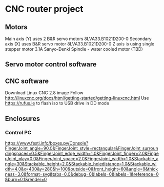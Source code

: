 # CNC router project

## Motors
Main axis (Y) uses 2 B&R servo motors 8LVA33.B1021D200-0
Secondary axis (X) uses B&R servo motor 8LVA33.B1021D200-0
Z axis is using single stepper motor 3.1A Sanyo-Denki
Spindle - water cooled motor (TBD)

## Servo motor control software

## CNC software

Download Linux CNC 2.8 image
Follow http://linuxcnc.org/docs/html/getting-started/getting-linuxcnc.html
Use https://rufus.ie to flash iso to USB drive in DD mode

## Enclosures

### Control PC
https://www.festi.info/boxes.py/Console?FingerJoint_angle=90.0&FingerJoint_style=rectangular&FingerJoint_surroundingspaces=0.5&FingerJoint_edge_width=1.0&FingerJoint_finger=2.0&FingerJoint_play=0.0&FingerJoint_space=2.0&FingerJoint_width=1.0&Stackable_angle=30&Stackable_height=2.0&Stackable_holedistance=1.0&Stackable_width=4.0&x=400&y=280&h=100&outside=0&front_height=60&angle=9&thickness=3.0&format=svg&tabs=0.0&debug=0&labels=0&labels=1&reference=0&burn=0.1&render=0
